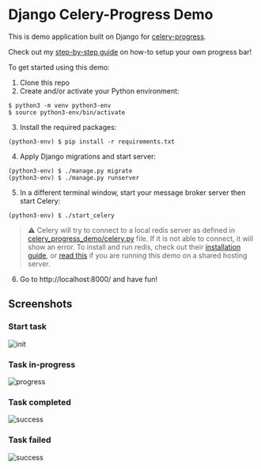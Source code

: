 # Django Celery-Progress Demo
This is demo application built on Django for [celery-progress](https://github.com/czue/celery-progress).

Check out my [step-by-step guide](https://eeinte.ch/stream/progress-bar-django-using-celery/) on how-to setup your own progress bar!

To get started using this demo:
1. Clone this repo
2. Create and/or activate your Python environment:
```
$ python3 -m venv python3-env
$ source python3-env/bin/activate
```
3. Install the required packages:
```
(python3-env) $ pip install -r requirements.txt
```
4. Apply Django migrations and start server:
```
(python3-env) $ ./manage.py migrate
(python3-env) $ ./manage.py runserver
```
5. In a different terminal window, start your message broker server then start Celery:
```
(python3-env) $ ./start_celery
```
> :warning: Celery will try to connect to a local redis server as defined in [celery_progress_demo/celery.py](https://github.com/eeintech/django-celery-progress-demo/blob/b3bec3c0f11b1f382e87d22b5d7818051ba0a8ca/celery_progress_demo/celery.py#L11) file. If it is not able to connect, it will show an error. To install and run redis, check out their [installation guide](https://redis.io/docs/getting-started/installation/), or [read this](https://eeinte.ch/stream/progress-bar-django-using-celery/#step-1) if you are running this demo on a shared hosting server.

6. Go to http://localhost:8000/ and have fun!

## Screenshots
### Start task
![init](media/init.png)

### Task in-progress
![progress](media/progress.png)

### Task completed
![success](media/success.png)

### Task failed
![success](media/error.png)
